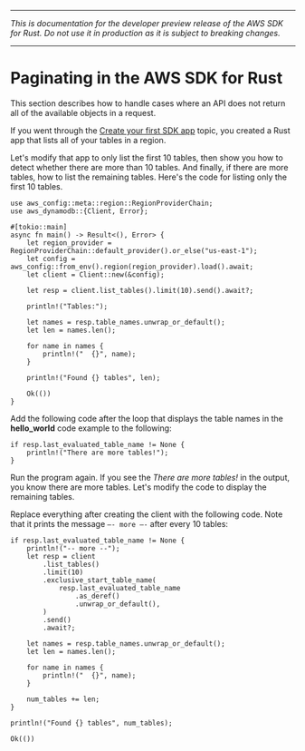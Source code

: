 --------

 *This is documentation for the developer preview release of the AWS SDK for Rust\. Do not use it in production as it is subject to breaking changes\.* 

--------

# Paginating in the AWS SDK for Rust<a name="paginating"></a>

This section describes how to handle cases where an API does not return all of the available objects in a request\.

If you went through the [Create your first SDK app](getting-started.md#hello-world) topic, you created a Rust app that lists all of your tables in a region\.

Let's modify that app to only list the first 10 tables, then show you how to detect whether there are more than 10 tables\. And finally, if there are more tables, how to list the remaining tables\. Here's the code for listing only the first 10 tables\.

```
use aws_config::meta::region::RegionProviderChain;
use aws_dynamodb::{Client, Error};

#[tokio::main]
async fn main() -> Result<(), Error> {
    let region_provider = RegionProviderChain::default_provider().or_else("us-east-1");
    let config = aws_config::from_env().region(region_provider).load().await;
    let client = Client::new(&config);

    let resp = client.list_tables().limit(10).send().await?;

    println!("Tables:");

    let names = resp.table_names.unwrap_or_default();
    let len = names.len();

    for name in names {
        println!("  {}", name);
    }

    println!("Found {} tables", len);

    Ok(())
}
```

Add the following code after the loop that displays the table names in the **hello\_world** code example to the following:

```
if resp.last_evaluated_table_name != None {
    println!("There are more tables!");
}
```

Run the program again\. If you see the *There are more tables\!* in the output, you know there are more tables\. Let's modify the code to display the remaining tables\.

Replace everything after creating the client with the following code\. Note that it prints the message `–- more –-` after every 10 tables:

```
if resp.last_evaluated_table_name != None {
    println!("-- more --");
    let resp = client
        .list_tables()
        .limit(10)
        .exclusive_start_table_name(
            resp.last_evaluated_table_name
                .as_deref()
                .unwrap_or_default(),
        )
        .send()
        .await?;

    let names = resp.table_names.unwrap_or_default();
    let len = names.len();

    for name in names {
        println!("  {}", name);
    }

    num_tables += len;
}

println!("Found {} tables", num_tables);

Ok(())
```